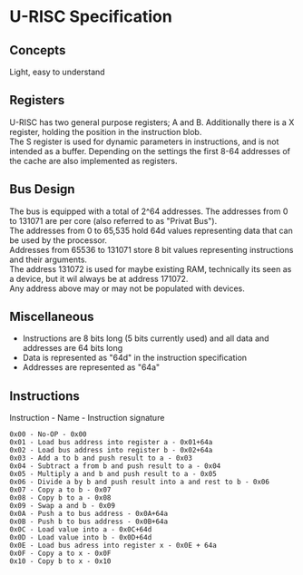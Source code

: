 # U-RISC Specification
## Concepts
Light, easy to understand
## Registers
U-RISC has two general purpose registers; A and B. Additionally there is a X register, holding the position in the instruction blob. \
The S register is used for dynamic parameters in instructions, and is not intended as a buffer.
Depending on the settings the first 8-64 addresses of the cache are also implemented as registers.
## Bus Design
The bus is equipped with a total of 2^64 addresses. The addresses from 0 to 131071 are per core (also referred to as "Privat Bus").\
The addresses from 0 to 65,535 hold 64d values representing data that can be used by the processor. \
Addresses from 65536 to 131071 store 8 bit values representing instructions and their arguments. \
The address 131072 is used for maybe existing RAM, technically its seen as a device, but it wil always be at address 171072. \
Any address above may or may not be populated with devices.
## Miscellaneous
- Instructions are 8 bits long (5 bits currently used) and all data and addresses are 64 bits long
- Data is represented as "64d" in the instruction specification
- Addresses are represented as "64a"

## Instructions
Instruction - Name - Instruction signature
```
0x00 - No-OP - 0x00
0x01 - Load bus address into register a - 0x01+64a
0x02 - Load bus address into register b - 0x02+64a
0x03 - Add a to b and push result to a - 0x03
0x04 - Subtract a from b and push result to a - 0x04
0x05 - Multiply a and b and push result to a - 0x05
0x06 - Divide a by b and push result into a and rest to b - 0x06
0x07 - Copy a to b - 0x07
0x08 - Copy b to a - 0x08
0x09 - Swap a and b - 0x09
0x0A - Push a to bus address - 0x0A+64a
0x0B - Push b to bus address - 0x0B+64a
0x0C - Load value into a - 0x0C+64d
0x0D - Load value into b - 0x0D+64d
0x0E - Load bus adress into register x - 0x0E + 64a
0x0F - Copy a to x - 0x0F
0x10 - Copy b to x - 0x10
```